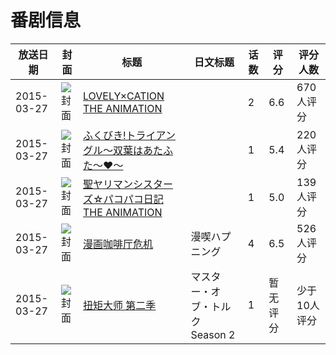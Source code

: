 # 番剧信息

|放送日期|封面|标题|日文标题|话数|评分|评分人数|
|---|---|---|---|---|---|---|
|2015-03-27|![封面](https://bangumi.tv/img/no_icon_subject.png)|[LOVELY×CATION THE ANIMATION](https://bangumi.tv/subject/125449)||2|6.6|670人评分|
|2015-03-27|![封面](https://bangumi.tv/img/no_icon_subject.png)|[ふくびき!トライアングル～双葉はあたふた～♥～](https://bangumi.tv/subject/126183)||1|5.4|220人评分|
|2015-03-27|![封面](https://bangumi.tv/img/no_icon_subject.png)|[聖ヤリマンシスターズ☆パコパコ日記 THE ANIMATION](https://bangumi.tv/subject/126184)||1|5.0|139人评分|
|2015-03-27|![封面](https://bangumi.tv/img/no_icon_subject.png)|[漫画咖啡厅危机](https://bangumi.tv/subject/126186)|漫喫ハプニング|4|6.5|526人评分|
|2015-03-27|![封面](https://lain.bgm.tv/pic/cover/c/28/34/176576_21bp7.jpg)|[扭矩大师 第二季](https://bangumi.tv/subject/176576)|マスター・オブ・トルク Season 2|1|暂无评分|少于10人评分|
